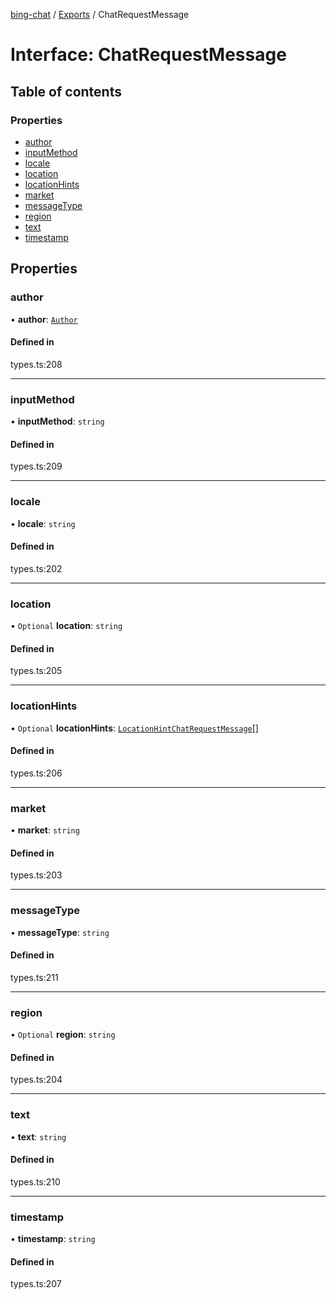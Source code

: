 [bing-chat](../readme.md) / [Exports](../modules.md) / ChatRequestMessage

# Interface: ChatRequestMessage

## Table of contents

### Properties

- [author](ChatRequestMessage.md#author)
- [inputMethod](ChatRequestMessage.md#inputmethod)
- [locale](ChatRequestMessage.md#locale)
- [location](ChatRequestMessage.md#location)
- [locationHints](ChatRequestMessage.md#locationhints)
- [market](ChatRequestMessage.md#market)
- [messageType](ChatRequestMessage.md#messagetype)
- [region](ChatRequestMessage.md#region)
- [text](ChatRequestMessage.md#text)
- [timestamp](ChatRequestMessage.md#timestamp)

## Properties

### author

• **author**: [`Author`](../modules.md#author)

#### Defined in

types.ts:208

___

### inputMethod

• **inputMethod**: `string`

#### Defined in

types.ts:209

___

### locale

• **locale**: `string`

#### Defined in

types.ts:202

___

### location

• `Optional` **location**: `string`

#### Defined in

types.ts:205

___

### locationHints

• `Optional` **locationHints**: [`LocationHintChatRequestMessage`](LocationHintChatRequestMessage.md)[]

#### Defined in

types.ts:206

___

### market

• **market**: `string`

#### Defined in

types.ts:203

___

### messageType

• **messageType**: `string`

#### Defined in

types.ts:211

___

### region

• `Optional` **region**: `string`

#### Defined in

types.ts:204

___

### text

• **text**: `string`

#### Defined in

types.ts:210

___

### timestamp

• **timestamp**: `string`

#### Defined in

types.ts:207
